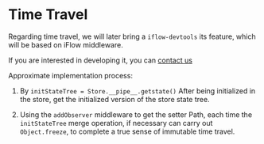 # Time Travel

Regarding time travel, we will later bring a `iflow-devtools` its feature, which will be based on iFlow middleware.

If you are interested in developing it, you can [contact us](https://github.com/unadlib/iflow/issues)

Approximate implementation process:

1. By `initStateTree = Store.__pipe__.getstate()` After being initialized in the store, get the initialized version of the store state tree.

2. Using the `addObserver` middleware to get the setter Path, each time the `initStateTree` merge operation, if necessary can carry out `Object.freeze`, to complete a true sense of immutable time travel.